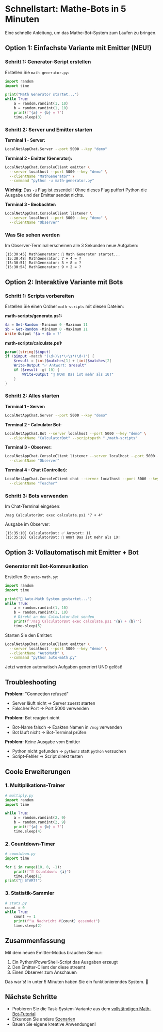 # Schnellstart: Mathe-Bots in 5 Minuten

Eine schnelle Anleitung, um das Mathe-Bot-System zum Laufen zu bringen.

## Option 1: Einfachste Variante mit Emitter (NEU!)

### Schritt 1: Generator-Script erstellen

Erstellen Sie `math-generator.py`:

```python
import random
import time

print("Math Generator startet...")
while True:
    a = random.randint(1, 10)
    b = random.randint(1, 10)
    print(f"{a} + {b} = ?")
    time.sleep(3)
```

### Schritt 2: Server und Emitter starten

**Terminal 1 - Server:**
```bash
LocalNetAppChat.Server --port 5000 --key "demo"
```

**Terminal 2 - Emitter (Generator):**
```bash
LocalNetAppChat.ConsoleClient emitter \
  --server localhost --port 5000 --key "demo" \
  --clientName "MathGenerator" \
  --command "python -u math-generator.py"
```

**Wichtig**: Das `-u` Flag ist essentiell! Ohne dieses Flag puffert Python die Ausgabe und der Emitter sendet nichts.

**Terminal 3 - Beobachter:**
```bash
LocalNetAppChat.ConsoleClient listener \
  --server localhost --port 5000 --key "demo" \
  --clientName "Observer"
```

### Was Sie sehen werden

Im Observer-Terminal erscheinen alle 3 Sekunden neue Aufgaben:

```
[15:30:45] MathGenerator: 🧮 Math Generator startet...
[15:30:48] MathGenerator: 7 + 4 = ?
[15:30:51] MathGenerator: 3 + 8 = ?
[15:30:54] MathGenerator: 9 + 2 = ?
```

## Option 2: Interaktive Variante mit Bots

### Schritt 1: Scripts vorbereiten

Erstellen Sie einen Ordner `math-scripts` mit diesen Dateien:

**math-scripts/generate.ps1:**
```powershell
$a = Get-Random -Minimum 0 -Maximum 11
$b = Get-Random -Minimum 0 -Maximum 11
Write-Output "$a + $b = ?"
```

**math-scripts/calculate.ps1:**
```powershell
param([string]$input)
if ($input -match "(\d+)\s*\+\s*(\d+)") {
    $result = [int]$matches[1] + [int]$matches[2]
    Write-Output "✅ Antwort: $result"
    if ($result -gt 10) {
        Write-Output "🎉 WOW! Das ist mehr als 10!"
    }
}
```

### Schritt 2: Alles starten

**Terminal 1 - Server:**
```bash
LocalNetAppChat.Server --port 5000 --key "demo"
```

**Terminal 2 - Calculator Bot:**
```bash
LocalNetAppChat.Bot --server localhost --port 5000 --key "demo" \
  --clientName "CalculatorBot" --scriptspath "./math-scripts"
```

**Terminal 3 - Observer:**
```bash
LocalNetAppChat.ConsoleClient listener --server localhost --port 5000 --key "demo" \
  --clientName "Observer"
```

**Terminal 4 - Chat (Controller):**
```bash
LocalNetAppChat.ConsoleClient chat --server localhost --port 5000 --key "demo" \
  --clientName "Teacher"
```

### Schritt 3: Bots verwenden

Im Chat-Terminal eingeben:

```
/msg CalculatorBot exec calculate.ps1 "7 + 4"
```

Ausgabe im Observer:
```
[15:35:10] CalculatorBot: ✅ Antwort: 11
[15:35:10] CalculatorBot: 🎉 WOW! Das ist mehr als 10!
```

## Option 3: Vollautomatisch mit Emitter + Bot

### Generator mit Bot-Kommunikation

Erstellen Sie `auto-math.py`:

```python
import random
import time

print("🤖 Auto-Math System gestartet...")
while True:
    a = random.randint(1, 10)
    b = random.randint(1, 10)
    # Direkt an den Calculator-Bot senden
    print(f'/msg CalculatorBot exec calculate.ps1 "{a} + {b}"')
    time.sleep(5)
```

Starten Sie den Emitter:

```bash
LocalNetAppChat.ConsoleClient emitter \
  --server localhost --port 5000 --key "demo" \
  --clientName "AutoMath" \
  --command "python auto-math.py"
```

Jetzt werden automatisch Aufgaben generiert UND gelöst!

## Troubleshooting

**Problem:** "Connection refused"
- Server läuft nicht → Server zuerst starten
- Falscher Port → Port 5000 verwenden

**Problem:** Bot reagiert nicht
- Bot-Name falsch → Exakten Namen in `/msg` verwenden
- Bot läuft nicht → Bot-Terminal prüfen

**Problem:** Keine Ausgabe vom Emitter
- Python nicht gefunden → `python3` statt `python` versuchen
- Script-Fehler → Script direkt testen

## Coole Erweiterungen

### 1. Multiplikations-Trainer

```python
# multiply.py
import random
import time

while True:
    a = random.randint(2, 9)
    b = random.randint(2, 9)
    print(f"{a} × {b} = ?")
    time.sleep(4)
```

### 2. Countdown-Timer

```python
# countdown.py
import time

for i in range(10, 0, -1):
    print(f"⏰ Countdown: {i}")
    time.sleep(1)
print("🚀 START!")
```

### 3. Statistik-Sammler

```python
# stats.py
count = 0
while True:
    count += 1
    print(f"📊 Nachricht #{count} gesendet")
    time.sleep(2)
```

## Zusammenfassung

Mit dem neuen Emitter-Modus brauchen Sie nur:
1. Ein Python/PowerShell-Script das Ausgaben erzeugt
2. Den Emitter-Client der diese streamt
3. Einen Observer zum Anschauen

Das war's! In unter 5 Minuten haben Sie ein funktionierendes System. 🎉

## Nächste Schritte

- Probieren Sie die Task-System-Variante aus dem [vollständigen Math-Bot-Tutorial](./scenarios/math-calculation-bots.md)
- Erkunden Sie andere [Szenarien](./scenarios/README.md)
- Bauen Sie eigene kreative Anwendungen!